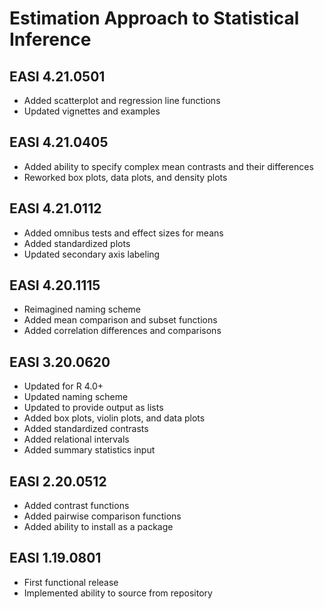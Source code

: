 # Estimation Approach to Statistical Inference

## EASI 4.21.0501

- Added scatterplot and regression line functions
- Updated vignettes and examples

## EASI 4.21.0405

- Added ability to specify complex mean contrasts and their differences
- Reworked box plots, data plots, and density plots

## EASI 4.21.0112

- Added omnibus tests and effect sizes for means
- Added standardized plots
- Updated secondary axis labeling

## EASI 4.20.1115

- Reimagined naming scheme
- Added mean comparison and subset functions
- Added correlation differences and comparisons

## EASI 3.20.0620

- Updated for R 4.0+
- Updated naming scheme
- Updated to provide output as lists
- Added box plots, violin plots, and data plots
- Added standardized contrasts
- Added relational intervals
- Added summary statistics input

## EASI 2.20.0512

- Added contrast functions
- Added pairwise comparison functions
- Added ability to install as a package

## EASI 1.19.0801

- First functional release
- Implemented ability to source from repository
